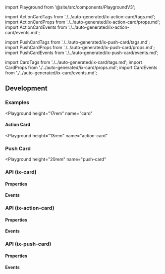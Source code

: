 import Playground from '@site/src/components/PlaygroundV3';

import ActionCardTags from './../auto-generated/ix-action-card/tags.md';
import ActionCardProps from './../auto-generated/ix-action-card/props.md';
import ActionCardEvents from './../auto-generated/ix-action-card/events.md';

import PushCardTags from './../auto-generated/ix-push-card/tags.md';
import PushCardProps from './../auto-generated/ix-push-card/props.md';
import PushCardEvents from './../auto-generated/ix-push-card/events.md';

import CardTags from './../auto-generated/ix-card/tags.md';
import CardProps from './../auto-generated/ix-card/props.md';
import CardEvents from './../auto-generated/ix-card/events.md';

## Development

### Examples

<CardTags/>

<Playground
height="17rem"
name="card"

> </Playground>

#### Action Card

<ActionCardTags />

<Playground
height="13rem"
name="action-card"

> </Playground>

### Push Card

<PushCardTags />

<Playground
height="20rem"
name="push-card"

> </Playground>

### API (ix-card)

#### Properties

<CardProps />

#### Events

<CardEvents />

### API (ix-action-card)

#### Properties

<ActionCardProps />

#### Events

<ActionCardEvents />

### API (ix-push-card)

#### Properties

<PushCardProps />

#### Events

<PushCardEvents />
